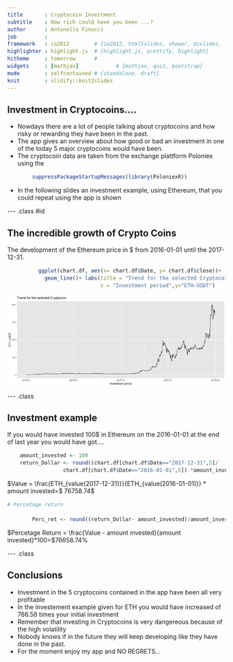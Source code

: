 ```yaml
---
title       : Cryptocoin Investment
subtitle    : How rich could have you been ...?
author      : Antonello Finucci
job         : 
framework   : io2012        # {io2012, html5slides, shower, dzslides, ...}
highlighter : highlight.js  # {highlight.js, prettify, highlight}
hitheme     : tomorrow      # 
widgets     : [mathjax]            # {mathjax, quiz, bootstrap}
mode        : selfcontained # {standalone, draft}
knit        : slidify::knit2slides
---
```


## Investment in Cryptocoins....

- Nowdays there are a lot of people talking about cryptocoins and how risky or
rewarding they have been in the past.
- The app gives an overview about how good or bad an investment in one of the today 5 major cryptocoins would have been.
- The cryptocoin data are taken from the exchange plattform Poloniex using the


```r
        suppressPackageStartupMessages(library(PoloniexR))
```

- In the following slides an investment example, using Ethereum, that you could repeat using the app is shown

--- .class #id 

## The incredible growth of Crypto Coins

The development of the Ethereum price in $ from 2016-01-01 until the 2017-12-31.








```r
          ggplot(chart.df, aes(x= chart.df$Date, y= chart.df$close))+
            geom_line()+ labs(title = "Trend for the selected Cryptocoin",
                              x = "Investment period",y="ETH-USDT")
```

<img src="figure/unnamed-chunk-5-1.png" title="plot of chunk unnamed-chunk-5" alt="plot of chunk unnamed-chunk-5" style="display: block; margin: auto;" />


--- .class

## Investment example

If you would have invested 100$ in Ethereum on the 2016-01-01 at the end of last year you would have got....


```r
    amount_invested <- 100
    return_Dollar <- round((chart.df[chart.df$Date=="2017-12-31",5]/
                  chart.df[chart.df$Date=="2016-01-01",5]) *amount_invested, 2)
```

$Value = \frac{ETH_{value(2017-12-31)}}{ETH_{value(2016-01-01)}} * amount invested=$ 76758.74$


```r
# Percetage return
        
        Perc_ret <- round((return_Dollar- amount_invested)/amount_invested *100,2)
```

$Percetage Return = \frac{Value - amount invested}{amount invested}*100=$76658.74%

--- .class

## Conclusions

- Investment in the 5 cryptocoins contained in the app have been all very profitable
- In the investement example given for ETH you would have increased of 766.58 times your initial investment
- Remember that investing in Cryptocoins is very dangereous because of the high volatility
- Nobody knows if in the future they will keep developing like they have done in the past.
- For the moment enjoy my app and NO REGRETS...




